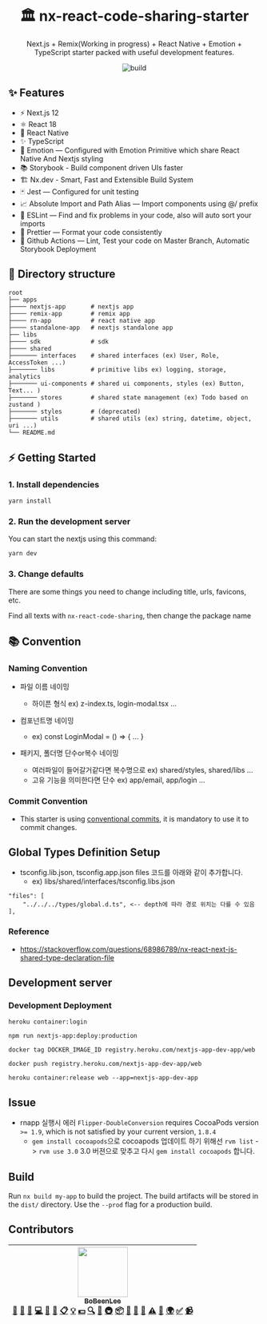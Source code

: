 <div align="center">
<h1>🏛 nx-react-code-sharing-starter</h1>

<p>Next.js + Remix(Working in progress) + React Native + Emotion + TypeScript starter packed with useful development features.</p>

![build](https://github.com/BoBeenLee/nx-react-code-sharing/actions/workflows/ci-cd.yml/badge.svg)

</div>

## ✨ Features

- ⚡️ Next.js 12
- ⚛️ React 18
- 📱 React Native
- ✨ TypeScript
- 💨 Emotion — Configured with Emotion Primitive which share React Native And Nextjs styling
- 📚 Storybook - Build component driven UIs faster
- 🏗 Nx.dev - Smart, Fast and Extensible Build System
- 🃏 Jest — Configured for unit testing
- 📈 Absolute Import and Path Alias — Import components using @/ prefix
- 📏 ESLint — Find and fix problems in your code, also will auto sort your imports
- 💖 Prettier — Format your code consistently
- 👷 Github Actions — Lint, Test your code on Master Branch, Automatic Storybook Deployment

## 📂 Directory structure

    root
    ├── apps
    ├──── nextjs-app       # nextjs app
    ├──── remix-app        # remix app
    ├──── rn-app           # react native app
    ├──── standalone-app   # nextjs standalone app
    ├── libs
    ├──── sdk              # sdk
    ├──── shared
    ├─────── interfaces    # shared interfaces (ex) User, Role, AccessToken ...)
    ├─────── libs          # primitive libs ex) logging, storage, analytics
    ├─────── ui-components # shared ui components, styles (ex) Button, Text... )
    ├─────── stores        # shared state management (ex) Todo based on zustand )
    ├─────── styles        # (deprecated)
    ├─────── utils         # shared utils (ex) string, datetime, object, uri ...)
    └── README.md

## ⚡️ Getting Started

### 1. Install dependencies

```bash
yarn install
```

### 2. Run the development server

You can start the nextjs using this command:

```bash
yarn dev
```

### 3. Change defaults

There are some things you need to change including title, urls, favicons, etc.

Find all texts with `nx-react-code-sharing`, then change the package name

## 📚 Convention

### Naming Convention

- 파일 이름 네이밍
  - 하이픈 형식 ex) z-index.ts, login-modal.tsx ...
- 컴포넌트명 네이밍
  - ex) const LoginModal = () => { ... }
- 패키지, 폴더명 단수or복수 네이밍

  - 여러파일이 들어갈거같다면 복수명으로
    ex) shared/styles, shared/libs ...
  - 고유 기능을 의미한다면 단수
    ex) app/email, app/login ...

### Commit Convention

- This starter is using [conventional commits](https://www.conventionalcommits.org/en/v1.0.0/), it is mandatory to use it to commit changes.

## Global Types Definition Setup

- tsconfig.lib.json, tsconfig.app.json files 코드를 아래와 같이 추가합니다.
  - ex) libs/shared/interfaces/tsconfig.libs.json

```
"files": [
    "../../../types/global.d.ts", <-- depth에 따라 경로 위치는 다를 수 있음
],
```

### Reference

- https://stackoverflow.com/questions/68986789/nx-react-next-js-shared-type-declaration-file

## Development server

### Development Deployment

```
heroku container:login

npm run nextjs-app:deploy:production

docker tag DOCKER_IMAGE_ID registry.heroku.com/nextjs-app-dev-app/web

docker push registry.heroku.com/nextjs-app-dev-app/web

heroku container:release web --app=nextjs-app-dev-app
```

## Issue

- rnapp 실행시 에러 `Flipper-DoubleConversion` requires CocoaPods version `>= 1.9`, which is not satisfied by your current version, `1.8.4`
  - `gem install cocoapods`으로 cocoapods 업데이트 하기 위해선 `rvm list` -> `rvm use 3.0` 3.0 버젼으로 맞추고 다시 `gem install cocoapods` 합니다.

## Build

Run `nx build my-app` to build the project. The build artifacts will be stored in the `dist/` directory. Use the `--prod` flag for a production build.

## Contributors

<!-- ALL-CONTRIBUTORS-LIST:START - Do not remove or modify this section -->
<!-- prettier-ignore -->
| [<img src="https://avatars0.githubusercontent.com/u/1489321?v=4" width="100px;"/><br /><sub><b>BoBeenLee</b></sub>](https://bbl.netlify.com/)<br />[💬](#question-BoBinLee "Answering Questions") [📝](#blog-BoBinLee "Blogposts") [🐛](https://github.com/BoBinLee/asking-price/issues?q=author%3ABoBinLee "Bug reports") [💻](https://github.com/BoBinLee/asking-price/commits?author=BoBinLee "Code") [🎨](#design-BoBinLee "Design") [📖](https://github.com/BoBinLee/asking-price/commits?author=BoBinLee "Documentation") [📋](#eventOrganizing-BoBinLee "Event Organizing") [💡](#example-BoBinLee "Examples") [💵](#financial-BoBinLee "Financial") [🔍](#fundingFinding-BoBinLee "Funding Finding") [🤔](#ideas-BoBinLee "Ideas, Planning, & Feedback") [🚇](#infra-BoBinLee "Infrastructure (Hosting, Build-Tools, etc)") [📦](#platform-BoBinLee "Packaging/porting to new platform") [🔌](#plugin-BoBinLee "Plugin/utility libraries") [👀](#review-BoBinLee "Reviewed Pull Requests") [📢](#talk-BoBinLee "Talks") [⚠️](https://github.com/BoBinLee/asking-price/commits?author=BoBinLee "Tests") [🔧](#tool-BoBinLee "Tools") [🌍](#translation-BoBinLee "Translation") [✅](#tutorial-BoBinLee "Tutorials") [📹](#video-BoBinLee "Videos") |
| :---: |

<!-- ALL-CONTRIBUTORS-LIST:END -->
